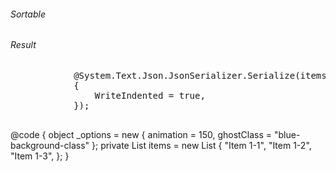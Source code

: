 ﻿<div class="row">
    <div class="col-6">
        <h6 class="text-center fw-bold">Sortable</h6>
        <SortableWrapper OnDataChanged="@(() => InvokeAsync(StateHasChanged))">
            <Sortable TItem="string" Items="items" Class="list-group" Options="_options">
                <Template Context="item">
                    <div class="list-group-item">@item</div>
                </Template>
            </Sortable>
        </SortableWrapper>
    </div>
    <div class="col-6">
        <h6 class="text-center fw-bold">Result</h6>
        <pre class="bg-info">
            @System.Text.Json.JsonSerializer.Serialize(items, new JsonSerializerOptions
            {
                WriteIndented = true,
            });
        </pre>
    </div>
</div>
@code {
    object _options = new
    {
        animation = 150,
        ghostClass = "blue-background-class"
    };
    private List<string> items = new List<string>
    {
        "Item 1-1",
        "Item 1-2",
        "Item 1-3",
    };
}
